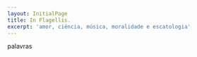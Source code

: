 ```yaml
---
layout: InitialPage
title: In Flagellis.
excerpt: 'amor, ciência, música, moralidade e escatologia'
---
```

palavras
